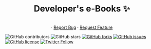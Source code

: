 <!-- PROJECT LOGO -->
<br />
<p align="center">
  <h1 align="center">Developer's e-Books ✨</h1>

  <p align="center">
    <br />
    ·
    <a href="https://github.com/abhinavkorpal/e-Books/issues">Report Bug</a>
    ·
    <a href="https://github.com/abhinavkorpal/e-Books/issues">Request Feature</a>
  </p>
</p>

![GitHub contributors](https://img.shields.io/github/contributors/abhinavkorpal/e-Books?color=ffcc66&style=for-the-badge)
![GitHub stars](https://img.shields.io/github/stars/abhinavkorpal/e-Books?color=ffcc66&style=for-the-badge)
[![GitHub forks](https://img.shields.io/github/forks/abhinavkorpal/e-Books?style=for-the-badge)](https://github.com/abhinavkorpal/star_book/network)
[![GitHub issues](https://img.shields.io/github/issues/abhinavkorpal/e-Books?color=ffcc66&style=for-the-badge)](https://github.com/abhinavkorpal/star_book/issues)
[![GitHub license](https://img.shields.io/github/license/abhinavkorpal/e-Books?style=for-the-badge)](https://github.com/abhinavkorpal/e-Books/blob/master/LICENSE)
[![Twitter Follow](https://img.shields.io/twitter/follow/abhinavkorpal?color=ffcc66&logo=twitter&logoColor=ffffff&style=for-the-badge)](https://twitter.com/abhinavkorpal)
